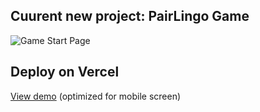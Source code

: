 ## Cuurent new project: PairLingo Game

![Game Start Page](https://github.com/NirachaMarchett/couple-vocabs-game/assets/135506311/da061a63-b564-4318-9a0a-56e8871611d5)

## Deploy on Vercel
[View demo](https://couple-vocabs-game.vercel.app/) (optimized for mobile screen)
